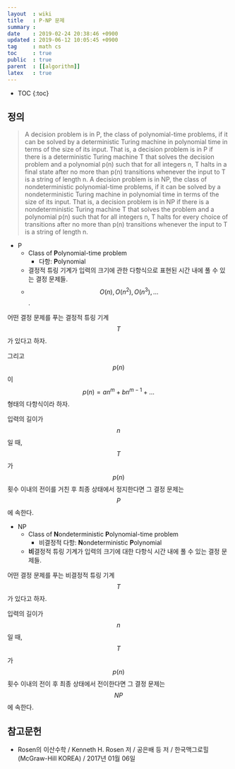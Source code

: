 ```yaml
---
layout  : wiki
title   : P-NP 문제
summary : 
date    : 2019-02-24 20:38:46 +0900
updated : 2019-06-12 10:05:45 +0900
tag     : math cs
toc     : true
public  : true
parent  : [[algorithm]]
latex   : true
---
```

* TOC
{:toc}

## 정의

> A decision problem is in P, the class of polynomial-time problems, if it can be solved by a deterministic Turing machine in polynomial time in terms of the size of its input. That is, a decision problem is in P if there is a deterministic Turing machine T that solves the decision problem and a polynomial p(n) such that for all integers n, T halts in a final state after no more than p(n) transitions whenever the input to T is a string of length n. A decision problem is in NP, the class of nondeterministic polynomial-time problems, if it can be solved by a nondeterministic Turing machine in polynomial time in terms of the size of its input. That is, a decision problem is in NP if there is a nondeterministic Turing machine T that solves the problem and a polynomial p(n) such that for all integers n, T halts for every choice of transitions after no more than p(n) transitions whenever the input to T is a string of length n.

* P
    * Class of **P**olynomial-time problem
        * 다항: **P**olynomial
    * 결정적 튜링 기계가 입력의 크기에 관한 다항식으로 표현된 시간 내에 풀 수 있는 결정 문제들.
    * $$O(n), O(n^2), O(n^3), ...$$.

어떤 결정 문제를 푸는 결정적 튜링 기계 $$T$$가 있다고 하자.

그리고 $$p(n)$$이 $$p(n) = an^m + bn^{m-1} + ...$$ 형태의 다항식이라 하자.

입력의 길이가 $$n$$일 때, $$T$$가 $$p(n)$$ 횟수 이내의 전이를 거친 후 최종 상태에서 정지한다면 그 결정 문제는 $$P$$에 속한다.

* NP
    * Class of **N**ondeterministic **P**olynomial-time problem
        * 비결정적 다항: **N**ondeterministic **P**olynomial
    * **비**결정적 튜링 기계가 입력의 크기에 대한 다항식 시간 내에 풀 수 있는 결정 문제들.

어떤 결정 문제를 푸는 비결정적 튜링 기계 $$T$$가 있다고 하자.

입력의 길이가 $$n$$일 때, $$T$$가 $$p(n)$$ 횟수 이내의 전이 후 최종 상태에서 전이한다면 그 결정 문제는 $$NP$$에 속한다.


## 참고문헌

* Rosen의 이산수학 / Kenneth H. Rosen 저 / 공은배 등 저 / 한국맥그로힐(McGraw-Hill KOREA) / 2017년 01월 06일



